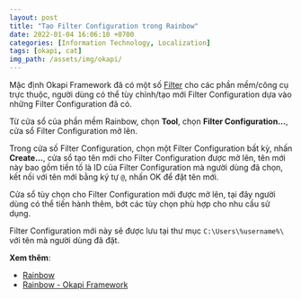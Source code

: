 ```yaml
---
layout: post
title: "Tạo Filter Configuration trong Rainbow"
date: 2022-01-04 16:06:10 +0700
categories: [Information Technology, Localization]
tags: [okapi, cat]
img_path: /assets/img/okapi/
---
```


Mặc định Okapi Framework đã có một số [Filter](https://okapiframework.org/wiki/index.php/Filters) cho các phần mềm/công cụ trực thuộc, người dùng có thể tùy chỉnh/tạo mới Filter Configuration dựa vào những Filter Configuration đã có.

Từ cửa sổ của phần mềm Rainbow, chọn **Tool**, chọn **Filter Configuration...**, cửa sổ Filter Configuration mở lên.

Trong cửa số Filter Configuration, chọn một Filter Configuration bất kỳ, nhấn **Create...**, cửa sổ tạo tên mới cho Filter Configuration được mở lên, tên mới này bao gồm tiền tố là ID của Filter Configuration mà người dùng đã chọn, kết nối với tên mới bằng ký tự `@`, nhấn OK để đặt tên mới.

Cửa sổ tùy chọn cho Filter Configuration mới được mở lên, tại đây người dùng có thể tiến hành thêm, bớt các tùy chọn phù hợp cho nhu cầu sử dụng.

Filter Configuration mới này sẽ được lưu tại thư mục `C:\Users\%username%\` với tên mà người dùng đã đặt.

**Xem thêm**:
- [Rainbow](https://vegetaz.github.io/posts/Rainbow/)
- [Rainbow - Okapi Framework](https://okapiframework.org/wiki/index.php/Rainbow)
